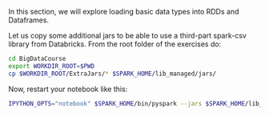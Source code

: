 In this section, we will explore loading basic data types into RDDs and Dataframes.

Let us copy some additional jars to be able to use a third-part spark-csv library from Databricks. From the root folder of the exercises do:

```bash
cd BigDataCourse
export WORKDIR_ROOT=$PWD
cp $WORKDIR_ROOT/ExtraJars/* $SPARK_HOME/lib_managed/jars/
```

Now, restart your notebook like this:

```bash
IPYTHON_OPTS="notebook" $SPARK_HOME/bin/pyspark --jars $SPARK_HOME/lib_managed/jars/spark-csv_2.10-1.3.0.jar,$SPARK_HOME/lib_managed/jars/commons-csv-1.2.jar
```
